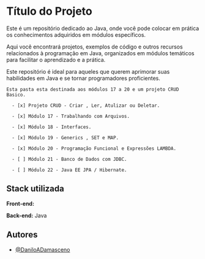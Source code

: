 
# Título do Projeto

<p>Este é um repositório dedicado ao Java, onde você pode colocar em prática os conhecimentos adquiridos em módulos específicos.</p> 
 <p> Aqui você encontrará projetos, exemplos de código e outros recursos relacionados à programação em Java, organizados em módulos temáticos para facilitar o aprendizado e a prática. </p> 
  <p>Este repositório é ideal para aqueles que querem aprimorar suas habilidades em Java e se tornar programadores proficientes. <p>

    Esta pasta esta destinada aos módulos 17 a 20 e um projeto CRUD Basico.
 
      - [x] Projeto CRUD - Criar , Ler, Atulizar ou Deletar.

      - [x] Módulo 17 - Trabalhando com Arquivos.

      - [x] Módulo 18 - Interfaces.

      - [x] Módulo 19 - Generics , SET e MAP.

      - [x] Módulo 20 - Programação Funcional e Expressões LAMBDA.

      - [ ] Módulo 21 - Banco de Dados com JDBC.
      
      - [ ] Módulo 22 - Java EE JPA / Hibernate.
      
   


## Stack utilizada

**Front-end:** 

**Back-end:** Java


## Autores

- [@DaniloADamasceno](https://github.com/DaniloADamasceno/)


